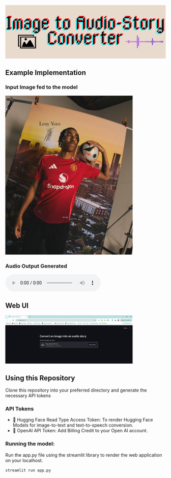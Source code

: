 ![Title Banner](https://github.com/shounakda5/llm-image2speech-app/blob/main/assets/banner.gif)

## Example Implementation

### Input Image fed to the model
<img src="data/image.jpg" alt="Input Image" width="400"/>

### Audio Output Generated
<audio controls>
  <source src="[Output Audio](https://github.com/shounakda5/llm-image2speech-app/blob/main/assets/audio.mp3)" type="audio/mpeg">
  Your browser does not support the audio element.
</audio>

## Web UI
<img src="assets/ui.jpg" alt="Web UI" width="400"/>

## Using this Repository

Clone this repository into your preferred directory and generate the necessary API tokens

### API Tokens
- 🤗 Huggng Face Read Type Access Token: To render Hugging Face Models for image-to-text and text-to-speech conversion.
- 🤖 OpenAI API Token: Add Billing Credit to your Open AI account.

### Running the model:
Run the app.py file using the streamlit library to render the web application on your localhost.
```bash
streamlit run app.py
```
 

